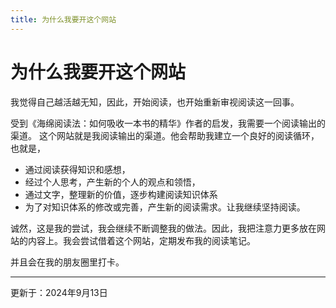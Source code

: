 ```yaml
---
title: 为什么我要开这个网站
---
```


# 为什么我要开这个网站

我觉得自己越活越无知，因此，开始阅读，也开始重新审视阅读这一回事。

受到《海绵阅读法：如何吸收一本书的精华》作者的启发，我需要一个阅读输出的渠道。
这个网站就是我阅读输出的渠道。他会帮助我建立一个良好的阅读循环，也就是，

- 通过阅读获得知识和感想， 
- 经过个人思考，产生新的个人的观点和领悟，
- 通过文字，整理新的价值，逐步构建阅读知识体系
- 为了对知识体系的修改或完善，产生新的阅读需求。让我继续坚持阅读。

诚然，这是我的尝试，我会继续不断调整我的做法。因此，我把注意力更多放在网站的内容上。我会尝试借着这个网站，定期发布我的阅读笔记。

并且会在我的朋友圈里打卡。


---
更新于：2024年9月13日
